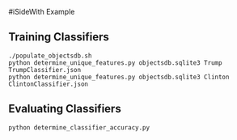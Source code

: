 #iSideWith Example

Training Classifiers
--------------------

```
./populate_objectsdb.sh
python determine_unique_features.py objectsdb.sqlite3 Trump TrumpClassifier.json
python determine_unique_features.py objectsdb.sqlite3 Clinton ClintonClassifier.json
```

Evaluating Classifiers
----------------------

```
python determine_classifier_accuracy.py
```

